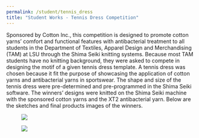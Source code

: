 ```yaml
---
permalink: /student/tennis_dress
title: "Student Works - Tennis Dress Competition"
---
```

Sponsored by Cotton Inc., this competition is designed to promote cotton yarns’ comfort and functional features with antibacterial treatment to all students in the Department of Textiles, Apparel Design and Merchandising (TAM) at LSU through the Shima Seiki knitting systems. Because most TAM students have no knitting background, they were asked to compete in designing the motif of a given tennis dress template. A tennis dress was chosen because it fit the purpose of showcasing the application of cotton yarns and antibacterial yarns in sportswear. The shape and size of the tennis dress were pre-determined and pre-programmed in the Shima Seiki software. The winners’ designs were knitted on the Shima Seiki machine with the sponsored cotton yarns and the XT2 antibacterial yarn. Below are the sketches and final products images of the winners.  

<figure>
  <a href="https://sibeixia.github.io/projects_data/shima/tennis_sketch.JPG"><img src="https://sibeixia.github.io/projects_data/shima/tennis_sketch.JPG"></a>
</figure>
<figure>
  <a href="https://sibeixia.github.io/projects_data/shima/tennis_product.JPG"><img src="https://sibeixia.github.io/projects_data/shima/tennis_product.JPG"></a>
</figure>